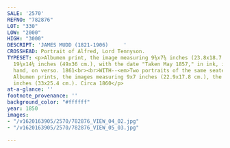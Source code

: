 ```yaml
---
SALE: '2570'
REFNO: "782876"
LOT: "330"
LOW: "2000"
HIGH: "3000"
DESCRIPT: 'JAMES MUDD (1821-1906)     '
CROSSHEAD: Portrait of Alfred, Lord Tennyson.
TYPESET: <p>Albumen print, the image measuring 9⅜x7⅜ inches (23.8x18.7 cm.), the mount
  19¼x14¼ inches (49x36 cm.), with the date "Taken May 1857," in ink, in a period
  hand, on verso. 1861<br><br>WITH--<em>Two portraits of the same seated figure.</em>
  Albumen prints, the images measuring 9x7 inches (22.9x17.8 cm.), the mounts 13x10
  inches (33x25.4 cm.). Circa 1860</p>
at-a-glance: ''
footnote_provenance: ''
background_color: "#ffffff"
year: 1850
images:
- "/v1620163905/2570/782876_VIEW_04_02.jpg"
- "/v1620163905/2570/782876_VIEW_05_03.jpg"

---
```

